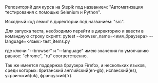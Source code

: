 Репозиторий для курса на Stepik под названием: "Автоматизация тестирования с помощью Selenium и Python".

Исходный код лежит в директории под названием: "src".

Для запуска теста, необходимо перейти в директорию и ввести в командную строку скрипт:
	pytest --browser_name=<имя_браузера> --language=<язык> test_items.py

где ключи "--browser" и "--language" имею значения по умолчанию равное: "chrome", "ru" соответственно.

Так же имеется поддержка браузера Firefox, и нескольких языков, среди которых: британский английский(en-gb), испанский(es), украинский(uk), французкий(fr).

